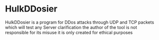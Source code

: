 # HulkDDosier
HulkDDosier is a program for DDos attacks through UDP and TCP packets which will test any Server  clarification the author of the tool is not responsible for its misuse it is only created for ethical purposes
